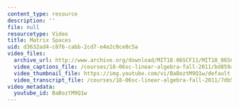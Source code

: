 ```yaml
---
content_type: resource
description: ''
file: null
resourcetype: Video
title: Matrix Spaces
uid: d3632ad4-c876-cabb-2cd7-e4e2c0ce0c5a
video_files:
  archive_url: http://www.archive.org/download/MIT18.06SCF11/MIT18_06SC_110607_A1_300k.mp4
  video_captions_file: /courses/18-06sc-linear-algebra-fall-2011/bd859a9f2d8f508a87dc2f7950e1784b_BaBoztM9Q1w.vtt
  video_thumbnail_file: https://img.youtube.com/vi/BaBoztM9Q1w/default.jpg
  video_transcript_file: /courses/18-06sc-linear-algebra-fall-2011/7db51b0ebe096ee57bb0e6bcf9a1b43d_BaBoztM9Q1w.pdf
video_metadata:
  youtube_id: BaBoztM9Q1w
---
```

